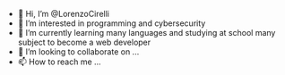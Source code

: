 - 👋 Hi, I’m @LorenzoCirelli
- 👀 I’m interested in programming and cybersecurity
- 🌱 I’m currently learning many languages and studying at school many subject to become a web developer
- 💞️ I’m looking to collaborate on ...
- 📫 How to reach me ...

<!---
LorenzoCirelli/LorenzoCirelli is a ✨ special ✨ repository because its `README.md` (this file) appears on your GitHub profile.
You can click the Preview link to take a look at your changes.
--->
